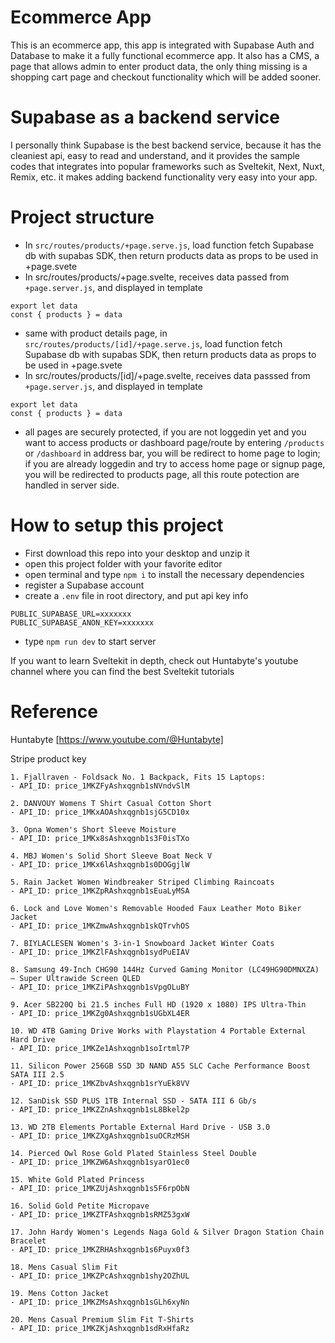 # Ecommerce App

This is an ecommerce app, this app is integrated with Supabase Auth and Database to make it a fully functional ecommerce app. It also has a CMS, a page that allows admin to enter product data, the only thing missing is a shopping cart page and checkout functionality which will be added sooner.

# Supabase as a backend service

I personally think Supabase is the best backend service, because it has the cleaniest api, easy to read and understand, and it provides the sample codes that integrates into popular frameworks such as Sveltekit, Next, Nuxt, Remix, etc. it makes adding backend functionality very easy into your app.

# Project structure

- In `src/routes/products/+page.serve.js`, load function fetch Supabase db with supabas SDK, then return products data as props to be used in +page.svete
- In src/routes/products/+page.svelte, receives data passed from `+page.server.js`, and displayed in template
```
export let data
const { products } = data
```
- same with product details page, in `src/routes/products/[id]/+page.serve.js`, load function fetch Supabase db with supabas SDK, then return products data as props to be used in +page.svete
- In src/routes/products/[id]/+page.svelte, receives data passsed from `+page.server.js`, and displayed in template
```
export let data
const { products } = data
```
- all pages are securely protected, if you are not loggedin yet and you want to access products or dashboard page/route by entering `/products` or `/dashboard` in address bar, you will be redirect to home page to login; if you are already loggedin and try to access home page or signup page, you will be redirected to products page, all this route potection are handled in server side.

# How to setup this project
- First download this repo into your desktop and unzip it
- open this project folder with your favorite editor 
- open terminal and type `npm i` to install the necessary dependencies
- register a Supabase account
- create a `.env` file in root directory, and put api key info
```
PUBLIC_SUPABASE_URL=xxxxxxx
PUBLIC_SUPABASE_ANON_KEY=xxxxxxx
```
- type `npm run dev` to start server

If you want to learn Sveltekit in depth, check out Huntabyte's youtube channel where you can find the best Sveltekit tutorials

# Reference
Huntabyte [https://www.youtube.com/@Huntabyte]

Stripe product key
```
1. Fjallraven - Foldsack No. 1 Backpack, Fits 15 Laptops:
- API_ID: price_1MKZFyAshxqgnb1sNVndvSlM

2. DANVOUY Womens T Shirt Casual Cotton Short
- API_ID: price_1MKxAOAshxqgnb1sjG5CD10x

3. Opna Women's Short Sleeve Moisture
- API_ID: price_1MKx8sAshxqgnb1s3F0isTXo

4. MBJ Women's Solid Short Sleeve Boat Neck V
- API_ID: price_1MKx6lAshxqgnb1s0DOGgjlW

5. Rain Jacket Women Windbreaker Striped Climbing Raincoats
- API_ID: price_1MKZpRAshxqgnb1sEuaLyMSA

6. Lock and Love Women's Removable Hooded Faux Leather Moto Biker Jacket
- API_ID: price_1MKZmwAshxqgnb1skQTrvhOS

7. BIYLACLESEN Women's 3-in-1 Snowboard Jacket Winter Coats
- API_ID: price_1MKZlFAshxqgnb1sydPuEIAV

8. Samsung 49-Inch CHG90 144Hz Curved Gaming Monitor (LC49HG90DMNXZA) – Super Ultrawide Screen QLED
- API_ID: price_1MKZiPAshxqgnb1sVpgOLuBY

9. Acer SB220Q bi 21.5 inches Full HD (1920 x 1080) IPS Ultra-Thin
- API_ID: price_1MKZg0Ashxqgnb1sUGbXL4ER

10. WD 4TB Gaming Drive Works with Playstation 4 Portable External Hard Drive
- API_ID: price_1MKZe1Ashxqgnb1soIrtml7P

11. Silicon Power 256GB SSD 3D NAND A55 SLC Cache Performance Boost SATA III 2.5
- API_ID: price_1MKZbvAshxqgnb1srYuEk8VV

12. SanDisk SSD PLUS 1TB Internal SSD - SATA III 6 Gb/s
- API_ID: price_1MKZZnAshxqgnb1sL8Bkel2p

13. WD 2TB Elements Portable External Hard Drive - USB 3.0
- API_ID: price_1MKZXgAshxqgnb1suOCRzMSH

14. Pierced Owl Rose Gold Plated Stainless Steel Double
- API_ID: price_1MKZW6Ashxqgnb1syarO1ec0

15. White Gold Plated Princess
- API_ID: price_1MKZUjAshxqgnb1s5F6rpObN

16. Solid Gold Petite Micropave
- API_ID: price_1MKZTFAshxqgnb1sRMZ53gxW

17. John Hardy Women's Legends Naga Gold & Silver Dragon Station Chain Bracelet
- API_ID: price_1MKZRHAshxqgnb1s6Puyx0f3

18. Mens Casual Slim Fit
- API_ID: price_1MKZPcAshxqgnb1shy2OZhUL

19. Mens Cotton Jacket
- API_ID: price_1MKZMsAshxqgnb1sGLh6xyNn

20. Mens Casual Premium Slim Fit T-Shirts
- API_ID: price_1MKZKjAshxqgnb1sdRxHfaRz

```